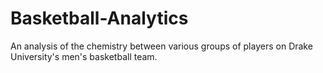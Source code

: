# Basketball-Analytics
An analysis of the chemistry between various groups of players on Drake University's men's basketball team.

